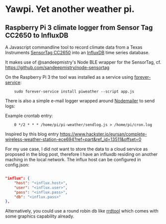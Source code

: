 # Yawpi. Yet another weather pi.

## Raspberry Pi 3 climate logger from Sensor Tag CC2650 to InfluxDB

A Javascript commandline tool to record climate data from a Texas Instruments [SensorTag CC2650](http://www.ti.com/tool/cc2650stk) into an [InfluxDB](https://docs.influxdata.com/influxdb/v0.13/) time series database.

It makes use of @sandeepmistry's Node BLE wrapper for the SensorTag, cf. https://github.com/sandeepmistry/node-sensortag

On the Raspberry Pi 3 the tool was installed as a service using [forever-service](https://github.com/zapty/forever-service):

```
    sudo forever-service install piweather --script app.js
```

There is also a simple e-mail logger wrapped around [Nodemailer](https://nodemailer.com/) to send logs:

Example crontab entry:

```
    0 */2 * * * /home/pi/pi-weather/sendlog.js > /home/pi/cron.log
```

Inspired by this blog entry https://www.hackster.io/eursan/complete-wireless-weather-station-ece694?ref=part&ref_id=13511&offset=0

For my use case, I did not want to store the data to a cloud service as proposed in the blog post, therefore I have an influxdb residing on another maching in the local network. The influx host can be configured in config.json:

```json

"influx": {
    "host": "<influx.host>",
    "user": "<influx.user>",
    "pass": "<influx.pass>",
    "db": "<influx.pass>"
},
```

Alternatively, you could use a round robin db like [rrdtool](http://oss.oetiker.ch/rrdtool/) which comes with some graphics capability already.
